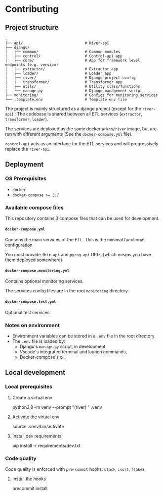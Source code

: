 # Contributing

## Project structure

    .
    ├── api/                            # River-api
    ├── django/
    |   ├── common/                     # Common modules
    |   ├── control/                    # Control-api app
    |   ├── core/                       # App for framework level endpoints (e.g. version)
    |   ├── extractor/                  # Extractor app
    |   ├── loader/                     # Loader app
    |   ├── river/                      # Django project config
    |   ├── transformer/                # Transformer app
    |   ├── utils/                      # Utility class/functions
    |   └── manage.py                   # Django management script
    ├── monitoring/                     # Configs for monitoring services
    └── .template.env                   # Template env file

The project is mainly structured as a django project (except for the `river-api`) : The codebase is shared between all ETL services (`extractor`, `transformer`, `loader`).

The services are deployed as the same docker `arkhn/river` image, but are run with different arguments (See the `docker-compose.yml` file).

`control-api` acts as an interface for the ETL services and will progressively replace the `river-api`.

## Deployment

### OS Prerequisites

* `docker`
* `docker-compose >= 3.7`

### Available compose files

This repository contains 3 compose files that can be used for development.

#### `docker-compose.yml`

Contains the main services of the ETL. This is the minimal functional configuration.

You must provide `fhir-api` and `pyrog-api` URLs (which means you have them deployed somewhere)

#### `docker-compose.monitoring.yml`

Contains optional monitoring services.

The services config files are in the root `monitoring` directory.

#### `docker-compose.test.yml`

Optional test services.

### Notes on environment

* Environment variables can be stored in a `.env` file in the root directory.
* The `.env` file is loaded by:
  * Django's `manage.py` script, in development,
  * Vscode's integrated terminal and launch commands,
  * Docker-compose's cli.

## Local development

### Local prerequisites

1. Create a virtual env

    python3.8 -m venv --prompt "(river) " .venv

2. Activate the virtual env

    source .venv/bin/activate

3. Install dev requirements

    pip install -r requirements/dev.txt

### Code quality

Code quality is enforced with `pre-commit` hooks: `black`, `isort`, `flake8`

1. Install the hooks

    precommit install
